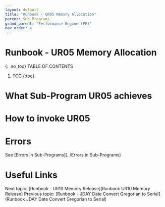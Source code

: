 ```yaml
---
layout: default
title: "Runbook - UR05 Memory Allocation"
parent: Sub-Programs
grand_parent: "Performance Engine (PE)"
nav_order: 4
---
```


# Runbook - UR05 Memory Allocation
{: .no_toc}
TABLE OF CONTENTS
1. TOC
{:toc}

# What Sub-Program UR05 achieves

# How to invoke UR05

# Errors
See [Errors in Sub-Programs](../Errors in Sub-Programs)


# Useful Links
Next topic: [Runbook - UR10 Memory Release](Runbook UR10 Memory Release)
Previous topic: [Runbook - JDAY Date Convert Gregorian to Serial](Runbook JDAY Date Convert Gregorian to Serial)

